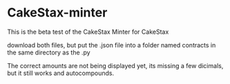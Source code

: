 # CakeStax-minter


This is the beta test of the CakeStax Minter for CakeStax

download both files, but put the .json file into a folder named contracts in the same directory as the .py

The correct amounts are not being displayed yet, its missing a few dicimals, but it still works and autocompounds.
